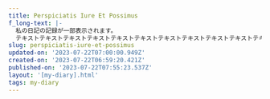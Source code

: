 ```yaml
---
title: Perspiciatis Iure Et Possimus
f_long-text: |-
  私の日記の記録が一部表示されます。
  テキストテキストテキストテキストテキストテキストテキストテキストテキストテキストテキストテキストテキストテキストテキストテキストテキストテキスト…
slug: perspiciatis-iure-et-possimus
updated-on: '2023-07-22T07:00:00.949Z'
created-on: '2023-07-22T06:59:20.421Z'
published-on: '2023-07-22T07:55:23.537Z'
layout: '[my-diary].html'
tags: my-diary
---
```



